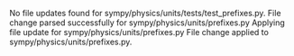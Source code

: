 No file updates found for sympy/physics/units/tests/test_prefixes.py.
File change parsed successfully for sympy/physics/units/prefixes.py
Applying file update for sympy/physics/units/prefixes.py
File change applied to sympy/physics/units/prefixes.py.
